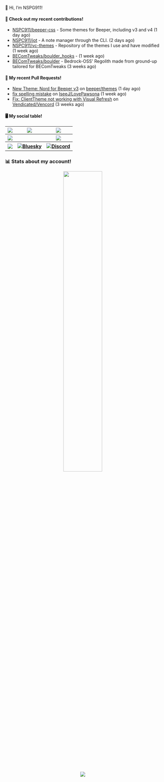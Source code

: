 👋 Hi, I’m NSPG911!

#### 👷 Check out my recent contributions!

- [NSPC911/beeper-css](https://github.com/NSPC911/beeper-css) - Some themes for Beeper, including v3 and v4 (1 day ago)
- [NSPC911/jot](https://github.com/NSPC911/jot) - A note manager through the CLI. (2 days ago)
- [NSPC911/vc-themes](https://github.com/NSPC911/vc-themes) - Repository of the themes I use and have modified (1 week ago)
- [BEComTweaks/boulder_hooks](https://github.com/BEComTweaks/boulder_hooks) -  (1 week ago)
- [BEComTweaks/boulder](https://github.com/BEComTweaks/boulder) - Bedrock-OSS&#39; Regolith made from ground-up tailored for BEComTweaks (3 weeks ago)

#### 🔨 My recent Pull Requests!

- [New Theme: Nord for Beeper v3](https://github.com/beeper/themes/pull/40) on [beeper/themes](https://github.com/beeper/themes) (1 day ago)
- [fix spelling mistake](https://github.com/IseeJ/LovePawsona/pull/3) on [IseeJ/LovePawsona](https://github.com/IseeJ/LovePawsona) (1 week ago)
- [Fix: ClientTheme not working with Visual Refresh](https://github.com/Vendicated/Vencord/pull/3168) on [Vendicated/Vencord](https://github.com/Vendicated/Vencord) (3 weeks ago)

#### 🖥 My social table!
<table align="center">
  <tr>
    <th>
      <a href="https://youtube.com/@nspg911" alt="YouTube" title="YouTube">
        <img src="https://img.shields.io/badge/YouTube-red?style=for-the-badge&logo=youtube&logoColor=black">
      </a>
    </th>
    <th>
      <a href="https://twitter.com/@Nspg9" alt="X/Twitter" title="X/Twitter">
        <img src="https://img.shields.io/badge/Twitter-%23444?style=for-the-badge&logo=X&logoColor=black">
      </a>
    </th>
    <th>
      <a href="https://reddit.com/u/NotSoProGamerR" alt="Reddit" title="Reddit">
        <img src="https://img.shields.io/badge/Reddit-red?style=for-the-badge&logo=reddit&logoColor=black">
      </a>
    </th>
  </tr>
  <tr>
    <th>
      <a href="https://www.hoyolab.com/accountCenter/postList?id=359897412" alt="Hoyolab" title="Hoyolab">
        <img src="https://img.shields.io/badge/Hoyolab-purple?style=for-the-badge">
      </a>
    </th>
    <th></th>
    <th>
      <a href="https://link.brawlstars.com/invite/friend/en/?tag=CLQ8URPQ&token=xfxgxmse" alt="Brawl Stars" title="Brawl Starrs">
        <img src="https://img.shields.io/badge/Brawl_Stars-yellow?style=for-the-badge">
      </a>
    </th>
  </tr>
  <tr>
    <th>
      <a href="https://mcpedl.com/user/nspg911" alt="MCPEDL" title="MCPEDL">
        <img src="https://img.shields.io/badge/MCPEDL-%23090?style=for-the-badge&logo=headlessui&logoColor=black">
      </a>
    </th>
    <th>
      <a href="https://bsky.app/profile/nspg911.bsky.social">
        <img alt="Bluesky" src="https://img.shields.io/badge/Bluesky-blue?style=for-the-badge&logo=bluesky&logoColor=black">
      </a>
    </th>
    <th>
      <a href="https://becomtweaks.github.io/discord" alt="Discord" title="Modbay">
        <img alt="Discord" src="https://img.shields.io/badge/Discord-3400ff?style=for-the-badge&logo=discord&logoColor=black">
      </a>
  </tr>
  </th>
</table>

### 📊 Stats about my account!
<p align="center">
  <img height="50%" width="auto" src="https://github-readme-stats.vercel.app/api?username=NSPC911&show_icons=true&count_private=true&theme=neon&hide_border=true&hide=contribs&bg_color=00000000">
  <br>
  <img src="https://github-readme-streak-stats.herokuapp.com?user=NSPC911&theme=neon&hide_border=true&background=00000000">
</p>
